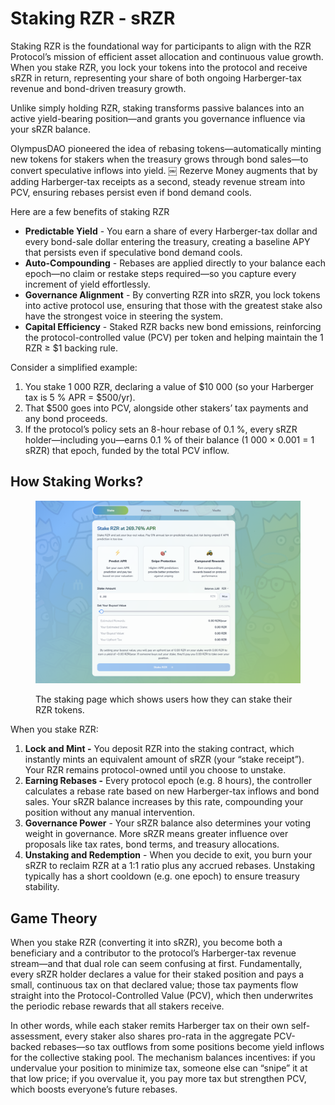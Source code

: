 # Staking RZR - sRZR

Staking RZR is the foundational way for participants to align with the RZR Protocol’s mission of efficient asset allocation and continuous value growth. When you stake RZR, you lock your tokens into the protocol and receive sRZR in return, representing your share of both ongoing Harberger-tax revenue and bond-driven treasury growth.

Unlike simply holding RZR, staking transforms passive balances into an active yield-bearing position—and grants you governance influence via your sRZR balance.

OlympusDAO pioneered the idea of rebasing tokens—automatically minting new tokens for stakers when the treasury grows through bond sales—to convert speculative inflows into yield. ￼ Rezerve Money augments that by adding Harberger-tax receipts as a second, steady revenue stream into PCV, ensuring rebases persist even if bond demand cools.

Here are a few benefits of staking RZR

* **Predictable Yield** - You earn a share of every Harberger-tax dollar and every bond-sale dollar entering the treasury, creating a baseline APY that persists even if speculative bond demand cools.
* **Auto-Compounding** - Rebases are applied directly to your balance each epoch—no claim or restake steps required—so you capture every increment of yield effortlessly.
* **Governance Alignment** - By converting RZR into sRZR, you lock tokens into active protocol use, ensuring that those with the greatest stake also have the strongest voice in steering the system.
* **Capital Efficiency** - Staked RZR backs new bond emissions, reinforcing the protocol-controlled value (PCV) per token and helping maintain the 1 RZR ≥ $1 backing rule.

Consider a simplified example:

1. You stake 1 000 RZR, declaring a value of $10 000 (so your Harberger tax is 5 % APR = $500/yr).
2. That $500 goes into PCV, alongside other stakers’ tax payments and any bond proceeds.
3. If the protocol’s policy sets an 8-hour rebase of 0.1 %, every sRZR holder—including you—earns 0.1 % of their balance (1 000 × 0.001 = 1 sRZR) that epoch, funded by the total PCV inflow.

## How Staking Works?

<figure><img src="../../.gitbook/assets/image (7).png" alt=""><figcaption><p>The staking page which shows users how they can stake their RZR tokens.</p></figcaption></figure>

When you stake RZR:

1. **Lock and Mint -** You deposit RZR into the staking contract, which instantly mints an equivalent amount of sRZR (your “stake receipt”). Your RZR remains protocol-owned until you choose to unstake.
2. **Earning Rebases -** Every protocol epoch (e.g. 8 hours), the controller calculates a rebase rate based on new Harberger-tax inflows and bond sales. Your sRZR balance increases by this rate, compounding your position without any manual intervention.
3. **Governance Power** - Your sRZR balance also determines your voting weight in governance. More sRZR means greater influence over proposals like tax rates, bond terms, and treasury allocations.
4. **Unstaking and Redemption** - When you decide to exit, you burn your sRZR to reclaim RZR at a 1:1 ratio plus any accrued rebases. Unstaking typically has a short cooldown (e.g. one epoch) to ensure treasury stability.

## Game Theory

When you stake RZR (converting it into sRZR), you become both a beneficiary and a contributor to the protocol’s Harberger-tax revenue stream—and that dual role can seem confusing at first. Fundamentally, every sRZR holder declares a value for their staked position and pays a small, continuous tax on that declared value; those tax payments flow straight into the Protocol-Controlled Value (PCV), which then underwrites the periodic rebase rewards that all stakers receive.

In other words, while each staker remits Harberger tax on their own self-assessment, every staker also shares pro-rata in the aggregate PCV-backed rebases—so tax outflows from some positions become yield inflows for the collective staking pool. The mechanism balances incentives: if you undervalue your position to minimize tax, someone else can “snipe” it at that low price; if you overvalue it, you pay more tax but strengthen PCV, which boosts everyone’s future rebases.
